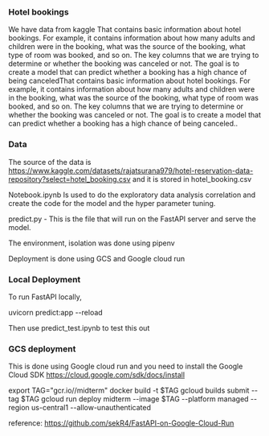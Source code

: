 ### Hotel bookings
We have data from kaggle That contains basic information about hotel bookings. For example, it contains information about how many adults and children were in the booking, what was the source of the booking, what type of room was booked, and so on. The key columns that we are trying to determine or whether the booking was canceled or not. The goal is to create a model that can predict whether a booking has a high chance of being canceledThat contains basic information about hotel bookings. For example, it contains information about how many adults and children were in the booking, what was the source of the booking, what type of room was booked, and so on. The key columns that we are trying to determine or whether the booking was canceled or not. The goal is to create a model that can predict whether a booking has a high chance of being canceled..

### Data
The source of the data is https://www.kaggle.com/datasets/rajatsurana979/hotel-reservation-data-repository?select=hotel_booking.csv
and it is stored in hotel_booking.csv

Notebook.ipynb Is used to do the exploratory data analysis correlation and create the code for the model and the hyper parameter tuning.

predict.py - This is the file that will run on the FastAPI server and serve the model.

The environment, isolation was done using pipenv

Deployment is done using GCS and Google cloud run

### Local Deployment

To run FastAPI locally, 

uvicorn predict:app --reload

Then use predict_test.ipynb to test this out 

### GCS deployment
This is done using Google cloud run and you need to install the Google Cloud SDK https://cloud.google.com/sdk/docs/install

export TAG="gcr.io/<my google project id>/midterm"
docker build -t $TAG
gcloud builds submit --tag $TAG
gcloud run deploy midterm --image $TAG --platform managed --region us-central1 --allow-unauthenticated

reference: https://github.com/sekR4/FastAPI-on-Google-Cloud-Run


